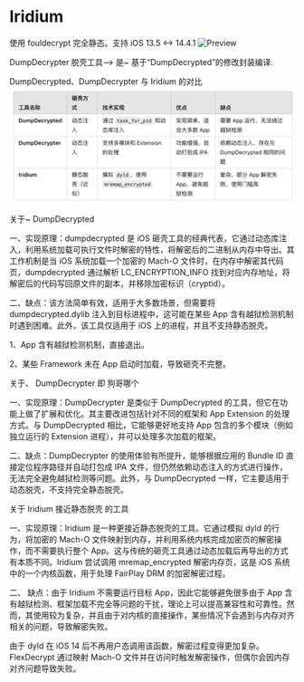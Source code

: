 # Iridium

使用 fouldecrypt 完全静态。支持 iOS 13.5 <-> 14.4.1
![Preview](./Workflow/Preview/main.png)



DumpDecrypter 脱壳工具——> 是~ 基于“DumpDecrypted”的修改封装编译.


DumpDecrypted、DumpDecrypter 与 Iridium 的对比
![Preview](./Workflow/Preview/pxx917144686.jpg)



关于~    DumpDecrypted


一、实现原理：dumpdecrypted 是 iOS 砸壳工具的经典代表，它通过动态库注入，利用系统加载可执行文件时解密的特性，将解密后的二进制从内存中导出。其工作机制是当 iOS 系统加载一个加密的 Mach-O 文件时，在内存中解密其代码页，dumpdecrypted 通过解析 LC_ENCRYPTION_INFO 找到对应内存地址，将解密后的代码写回原文件的副本，并移除加密标识（cryptid）。


二、缺点：该方法简单有效，适用于大多数场景，但需要将 dumpdecrypted.dylib 注入到目标进程中，这可能在某些 App 含有越狱检测机制时遇到困难。此外，该工具仅适用于 iOS 上的进程，并且不支持静态脱壳。


1、App 含有越狱检测机制，直接退出。


2、某些 Framework 未在 App 启动时加载，导致砸壳不完整。


关于、 DumpDecrypter   即 狗哥哪个


一、实现原理：DumpDecrypter 是类似于 DumpDecrypted 的工具，但它在功能上做了扩展和优化。其主要改进包括针对不同的框架和 App Extension 的处理方式。与 DumpDecrypted 相比，它能够更好地支持 App 包含的多个模块（例如独立运行的 Extension 进程），并可以处理多次加载的框架。


二、缺点：DumpDecrypter 的使用体验有所提升，能够根据应用的 Bundle ID 直接定位程序路径并自动打包成 IPA 文件，但仍然依赖动态注入的方式进行操作，无法完全避免越狱检测等问题。此外，与 DumpDecrypted 一样，它主要适用于动态脱壳，不支持完全静态脱壳。


关于     Iridium  接近静态脱壳 的工具


一、实现原理：Iridium 是一种更接近静态脱壳的工具。它通过模拟 dyld 的行为，将加密的 Mach-O 文件映射到内存，并利用系统内核完成加密页的解密操作，而不需要执行整个 App。这与传统的砸壳工具通过动态加载后再导出的方式有本质不同。Iridium 尝试调用 mremap_encrypted 解密内存页，这是 iOS 系统中的一个内核函数，用于处理 FairPlay DRM 的加密解密过程。


二、   缺点：由于 Iridium 不需要运行目标 App，因此它能够避免很多由于 App 含有越狱检测、框架加载不完全等问题的干扰，理论上可以提高兼容性和可靠性。然而，其使用较为复杂，并且由于对内核的直接操作，某些情况下会遇到与内存对齐相关的问题，导致解密失败。



由于 dyld 在 iOS 14 后不再用户态调用该函数，解密过程变得更加复杂。FlexDecrypt 通过映射 Mach-O 文件并在访问时触发解密操作，但偶尔会因内存对齐问题导致失败。

